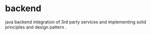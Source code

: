 # backend
java backend integration of 3rd party services and implementing solid principles and design pattern .
